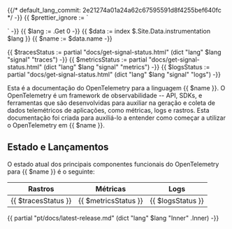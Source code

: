 {{/*
default_lang_commit: 2e21274a01a24a62c67595591d8f4255bef640fc
*/ -}}
{{ $prettier_ignore := `

<!-- prettier-ignore -->
` -}}
{{ $lang := .Get 0 -}}
{{ $data := index $.Site.Data.instrumentation $lang }}
{{ $name := $data.name -}}

{{ $tracesStatus := partial "docs/get-signal-status.html" (dict "lang" $lang "signal" "traces") -}}
{{ $metricsStatus := partial "docs/get-signal-status.html" (dict "lang" $lang "signal" "metrics") -}}
{{ $logsStatus := partial "docs/get-signal-status.html" (dict "lang" $lang "signal" "logs") -}}

Esta é a documentação do OpenTelemetry para a linguagem {{ $name }}. O OpenTelemetry é um
framework de observabilidade -- API, SDKs, e ferramentas que são desenvolvidas para auxiliar na
geração e coleta de dados telemétricos de aplicações, como métricas, logs e rastros. Esta documentação foi criada para auxiliá-lo a entender como começar a utilizar o OpenTelemetry em {{ $name }}.

## Estado e Lançamentos

O estado atual dos principais componentes funcionais do OpenTelemetry para {{ $name }} é o seguinte:

| Rastros              | Métricas              | Logs              |
| ------------------- | -------------------- | ----------------- |
| {{ $tracesStatus }} | {{ $metricsStatus }} | {{ $logsStatus }} |

{{ partial "pt/docs/latest-release.md" (dict "lang" $lang "Inner" .Inner) -}}
